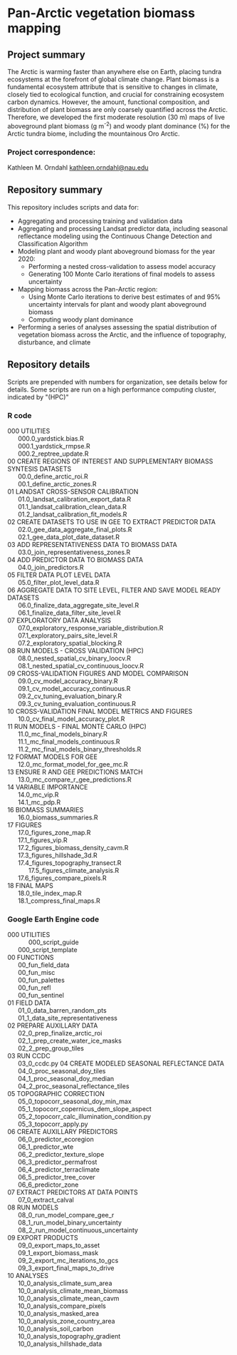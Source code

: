 # Pan-Arctic vegetation biomass mapping

## Project summary

The Arctic is warming faster than anywhere else on Earth, placing tundra ecosystems at the forefront of global climate change. Plant biomass is a fundamental ecosystem attribute that is sensitive to changes in climate, closely tied to ecological function, and crucial for constraining ecosystem carbon dynamics. However, the amount, functional composition, and distribution of plant biomass are only coarsely quantified across the Arctic. Therefore, we developed the first moderate resolution (30 m) maps of live aboveground plant biomass (g m<sup>-2</sup>) and woody plant dominance (%) for the Arctic tundra biome, including the mountainous Oro Arctic. 

### Project correspondence:

Kathleen M. Orndahl
kathleen.orndahl@nau.edu

## Repository summary

This repository includes scripts and data for:
- Aggregating and processing training and validation data
- Aggregating and processing Landsat predictor data, including seasonal reflectance modeling using the Continuous Change Detection and Classification Algorithm
- Modeling plant and woody plant aboveground biomass for the year 2020:
    - Performing a nested cross-validation to assess model accuracy
    - Generating 100 Monte Carlo iterations of final models to assess uncertainty
- Mapping biomass across the Pan-Arctic region:
    - Using Monte Carlo iterations to derive best estimates of and 95% uncertainty intervals for plant and woody plant aboveground biomass
    - Computing woody plant dominance
- Performing a series of analyses assessing the spatial distribution of vegetation biomass across the Arctic, and the influence of topography, disturbance, and climate

## Repository details

Scripts are prepended with numbers for organization, see details below for details. Some scripts are run on a high performance computing cluster, indicated by "(HPC)"

### R code

000 UTILITIES  
&nbsp;&nbsp;&nbsp;&nbsp;&nbsp;&nbsp;000.0_yardstick.bias.R  
&nbsp;&nbsp;&nbsp;&nbsp;&nbsp;&nbsp;000.1_yardstick_rmpse.R  
&nbsp;&nbsp;&nbsp;&nbsp;&nbsp;&nbsp;000.2_reptree_update.R  
00 CREATE REGIONS OF INTEREST AND SUPPLEMENTARY BIOMASS SYNTESIS DATASETS  
&nbsp;&nbsp;&nbsp;&nbsp;&nbsp;&nbsp;00.0_define_arctic_roi.R  
&nbsp;&nbsp;&nbsp;&nbsp;&nbsp;&nbsp;00.1_define_arctic_zones.R  
01 LANDSAT CROSS-SENSOR CALIBRATION  
&nbsp;&nbsp;&nbsp;&nbsp;&nbsp;&nbsp;01.0_landsat_calibration_export_data.R  
&nbsp;&nbsp;&nbsp;&nbsp;&nbsp;&nbsp;01.1_landsat_calibration_clean_data.R  
&nbsp;&nbsp;&nbsp;&nbsp;&nbsp;&nbsp;01.2_landsat_calibration_fit_models.R  
02 CREATE DATASETS TO USE IN GEE TO EXTRACT PREDICTOR DATA  
&nbsp;&nbsp;&nbsp;&nbsp;&nbsp;&nbsp;02.0_gee_data_aggregate_final_plots.R  
&nbsp;&nbsp;&nbsp;&nbsp;&nbsp;&nbsp;02.1_gee_data_plot_date_dataset.R  
03 ADD REPRESENTATIVENESS DATA TO BIOMASS DATA  
&nbsp;&nbsp;&nbsp;&nbsp;&nbsp;&nbsp;03.0_join_representativeness_zones.R  
04 ADD PREDICTOR DATA TO BIOMASS DATA  
&nbsp;&nbsp;&nbsp;&nbsp;&nbsp;&nbsp;04.0_join_predictors.R  
05 FILTER DATA PLOT LEVEL DATA  
&nbsp;&nbsp;&nbsp;&nbsp;&nbsp;&nbsp;05.0_filter_plot_level_data.R  
06 AGGREGATE DATA TO SITE LEVEL, FILTER AND SAVE MODEL READY DATASETS  
&nbsp;&nbsp;&nbsp;&nbsp;&nbsp;&nbsp;06.0_finalize_data_aggregate_site_level.R  
&nbsp;&nbsp;&nbsp;&nbsp;&nbsp;&nbsp;06.1_finalize_data_filter_site_level.R  
07 EXPLORATORY DATA ANALYSIS  
&nbsp;&nbsp;&nbsp;&nbsp;&nbsp;&nbsp;07.0_exploratory_response_variable_distribution.R  
&nbsp;&nbsp;&nbsp;&nbsp;&nbsp;&nbsp;07.1_exploratory_pairs_site_level.R  
&nbsp;&nbsp;&nbsp;&nbsp;&nbsp;&nbsp;07.2_exploratory_spatial_blocking.R  
08 RUN MODELS - CROSS VALIDATION  (HPC)  
&nbsp;&nbsp;&nbsp;&nbsp;&nbsp;&nbsp;08.0_nested_spatial_cv_binary_loocv.R  
&nbsp;&nbsp;&nbsp;&nbsp;&nbsp;&nbsp;08.1_nested_spatial_cv_continuous_loocv.R  
09 CROSS-VALIDATION FIGURES AND MODEL COMPARISON  
&nbsp;&nbsp;&nbsp;&nbsp;&nbsp;&nbsp;09.0_cv_model_accuracy_binary.R  
&nbsp;&nbsp;&nbsp;&nbsp;&nbsp;&nbsp;09.1_cv_model_accuracy_continuous.R  
&nbsp;&nbsp;&nbsp;&nbsp;&nbsp;&nbsp;09.2_cv_tuning_evaluation_binary.R  
&nbsp;&nbsp;&nbsp;&nbsp;&nbsp;&nbsp;09.3_cv_tuning_evaluation_continuous.R  
10 CROSS-VALIDATION FINAL MODEL METRICS AND FIGURES  
&nbsp;&nbsp;&nbsp;&nbsp;&nbsp;&nbsp;10.0_cv_final_model_accuracy_plot.R  
11 RUN MODELS - FINAL MONTE CARLO (HPC)  
&nbsp;&nbsp;&nbsp;&nbsp;&nbsp;&nbsp;11.0_mc_final_models_binary.R  
&nbsp;&nbsp;&nbsp;&nbsp;&nbsp;&nbsp;11.1_mc_final_models_continuous.R  
&nbsp;&nbsp;&nbsp;&nbsp;&nbsp;&nbsp;11.2_mc_final_models_binary_thresholds.R  
12 FORMAT MODELS FOR GEE  
&nbsp;&nbsp;&nbsp;&nbsp;&nbsp;&nbsp;12.0_mc_format_model_for_gee_mc.R  
13 ENSURE R AND GEE PREDICTIONS MATCH  
&nbsp;&nbsp;&nbsp;&nbsp;&nbsp;&nbsp;13.0_mc_compare_r_gee_predictions.R  
14 VARIABLE IMPORTANCE  
&nbsp;&nbsp;&nbsp;&nbsp;&nbsp;&nbsp;14.0_mc_vip.R  
&nbsp;&nbsp;&nbsp;&nbsp;&nbsp;&nbsp;14.1_mc_pdp.R  
16 BIOMASS SUMMARIES  
&nbsp;&nbsp;&nbsp;&nbsp;&nbsp;&nbsp;16.0_biomass_summaries.R  
17 FIGURES  
&nbsp;&nbsp;&nbsp;&nbsp;&nbsp;&nbsp;17.0_figures_zone_map.R  
&nbsp;&nbsp;&nbsp;&nbsp;&nbsp;&nbsp;17.1_figures_vip.R  
&nbsp;&nbsp;&nbsp;&nbsp;&nbsp;&nbsp;17.2_figures_biomass_density_cavm.R  
&nbsp;&nbsp;&nbsp;&nbsp;&nbsp;&nbsp;17.3_figures_hillshade_3d.R  
&nbsp;&nbsp;&nbsp;&nbsp;&nbsp;&nbsp;17.4_figures_topography_transect.R  
&nbsp;&nbsp;&nbsp;&nbsp;&nbsp;&nbsp;&nbsp;&nbsp;&nbsp;&nbsp;&nbsp;&nbsp;17.5_figures_climate_analysis.R  
&nbsp;&nbsp;&nbsp;&nbsp;&nbsp;&nbsp;17.6_figures_compare_pixels.R  
18 FINAL MAPS  
&nbsp;&nbsp;&nbsp;&nbsp;&nbsp;&nbsp;18.0_tile_index_map.R  
&nbsp;&nbsp;&nbsp;&nbsp;&nbsp;&nbsp;18.1_compress_final_maps.R  

### Google Earth Engine code
000 UTILITIES  
&nbsp;&nbsp;&nbsp;&nbsp;&nbsp;&nbsp;&nbsp;&nbsp;&nbsp;&nbsp;&nbsp;&nbsp;000_script_guide  
&nbsp;&nbsp;&nbsp;&nbsp;&nbsp;&nbsp;000_script_template  
00 FUNCTIONS  
&nbsp;&nbsp;&nbsp;&nbsp;&nbsp;&nbsp;00_fun_field_data  
&nbsp;&nbsp;&nbsp;&nbsp;&nbsp;&nbsp;00_fun_misc  
&nbsp;&nbsp;&nbsp;&nbsp;&nbsp;&nbsp;00_fun_palettes  
&nbsp;&nbsp;&nbsp;&nbsp;&nbsp;&nbsp;00_fun_refl  
&nbsp;&nbsp;&nbsp;&nbsp;&nbsp;&nbsp;00_fun_sentinel  
01 FIELD DATA  
&nbsp;&nbsp;&nbsp;&nbsp;&nbsp;&nbsp;01_0_data_barren_random_pts  
&nbsp;&nbsp;&nbsp;&nbsp;&nbsp;&nbsp;01_1_data_site_representativeness  
02 PREPARE AUXILLARY DATA  
&nbsp;&nbsp;&nbsp;&nbsp;&nbsp;&nbsp;02_0_prep_finalize_arctic_roi  
&nbsp;&nbsp;&nbsp;&nbsp;&nbsp;&nbsp;02_1_prep_create_water_ice_masks  
&nbsp;&nbsp;&nbsp;&nbsp;&nbsp;&nbsp;02_2_prep_group_tiles  
03 RUN CCDC  
&nbsp;&nbsp;&nbsp;&nbsp;&nbsp;&nbsp;03_0_ccdc.py
04 CREATE MODELED SEASONAL REFLECTANCE DATA  
&nbsp;&nbsp;&nbsp;&nbsp;&nbsp;&nbsp;04_0_proc_seasonal_doy_tiles  
&nbsp;&nbsp;&nbsp;&nbsp;&nbsp;&nbsp;04_1_proc_seasonal_doy_median  
&nbsp;&nbsp;&nbsp;&nbsp;&nbsp;&nbsp;04_2_proc_seasonal_reflectance_tiles  
05 TOPOGRAPHIC CORRECTION  
&nbsp;&nbsp;&nbsp;&nbsp;&nbsp;&nbsp;05_0_topocorr_seasonal_doy_min_max  
&nbsp;&nbsp;&nbsp;&nbsp;&nbsp;&nbsp;05_1_topocorr_copernicus_dem_slope_aspect  
&nbsp;&nbsp;&nbsp;&nbsp;&nbsp;&nbsp;05_2_topocorr_calc_illumination_condition.py  
&nbsp;&nbsp;&nbsp;&nbsp;&nbsp;&nbsp;05_3_topocorr_apply.py  
06 CREATE AUXILLARY PREDICTORS  
&nbsp;&nbsp;&nbsp;&nbsp;&nbsp;&nbsp;06_0_predictor_ecoregion  
&nbsp;&nbsp;&nbsp;&nbsp;&nbsp;&nbsp;06_1_predictor_wte  
&nbsp;&nbsp;&nbsp;&nbsp;&nbsp;&nbsp;06_2_predictor_texture_slope  
&nbsp;&nbsp;&nbsp;&nbsp;&nbsp;&nbsp;06_3_predictor_permafrost  
&nbsp;&nbsp;&nbsp;&nbsp;&nbsp;&nbsp;06_4_predictor_terraclimate  
&nbsp;&nbsp;&nbsp;&nbsp;&nbsp;&nbsp;06_5_predictor_tree_cover  
&nbsp;&nbsp;&nbsp;&nbsp;&nbsp;&nbsp;06_6_predictor_zone  
07 EXTRACT PREDICTORS AT DATA POINTS  
&nbsp;&nbsp;&nbsp;&nbsp;&nbsp;&nbsp;07_0_extract_calval  
08 RUN MODELS  
&nbsp;&nbsp;&nbsp;&nbsp;&nbsp;&nbsp;08_0_run_model_compare_gee_r  
&nbsp;&nbsp;&nbsp;&nbsp;&nbsp;&nbsp;08_1_run_model_binary_uncertainty  
&nbsp;&nbsp;&nbsp;&nbsp;&nbsp;&nbsp;08_2_run_model_continuous_uncertainty  
09 EXPORT PRODUCTS  
&nbsp;&nbsp;&nbsp;&nbsp;&nbsp;&nbsp;09_0_export_maps_to_asset  
&nbsp;&nbsp;&nbsp;&nbsp;&nbsp;&nbsp;09_1_export_biomass_mask  
&nbsp;&nbsp;&nbsp;&nbsp;&nbsp;&nbsp;09_2_export_mc_iterations_to_gcs  
&nbsp;&nbsp;&nbsp;&nbsp;&nbsp;&nbsp;09_3_export_final_maps_to_drive  
10 ANALYSES  
&nbsp;&nbsp;&nbsp;&nbsp;&nbsp;&nbsp;10_0_analysis_climate_sum_area  
&nbsp;&nbsp;&nbsp;&nbsp;&nbsp;&nbsp;10_0_analysis_climate_mean_biomass  
&nbsp;&nbsp;&nbsp;&nbsp;&nbsp;&nbsp;10_0_analysis_climate_mean_cavm  
&nbsp;&nbsp;&nbsp;&nbsp;&nbsp;&nbsp;10_0_analysis_compare_pixels  
&nbsp;&nbsp;&nbsp;&nbsp;&nbsp;&nbsp;10_0_analysis_masked_area  
&nbsp;&nbsp;&nbsp;&nbsp;&nbsp;&nbsp;10_0_analysis_zone_country_area  
&nbsp;&nbsp;&nbsp;&nbsp;&nbsp;&nbsp;10_0_analysis_soil_carbon  
&nbsp;&nbsp;&nbsp;&nbsp;&nbsp;&nbsp;10_0_analysis_topography_gradient  
&nbsp;&nbsp;&nbsp;&nbsp;&nbsp;&nbsp;10_0_analysis_hillshade_data  


